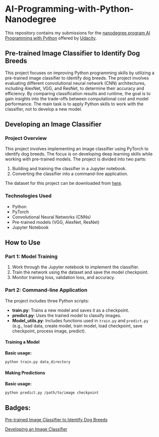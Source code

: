 # AI-Programming-with-Python-Nanodegree
This repository contains my submissions for the [nanodegree program AI Programming with Python](https://www.udacity.com/course/ai-programming-python-nanodegree--nd089) offered by [Udacity](https://www.udacity.com/).

## Pre-trained Image Classifier to Identify Dog Breeds

This project focuses on improving Python programming skills by utilizing a pre-trained image classifier to identify dog breeds. The project involves evaluating different convolutional neural network (CNN) architectures, including AlexNet, VGG, and ResNet, to determine their accuracy and efficiency. By comparing classification results and runtime, the goal is to gain insights into the trade-offs between computational cost and model performance. The main task is to apply Python skills to work with the classifier, not to develop a new model.

## Developing an Image Classifier

### Project Overview
This project involves implementing an image classifier using PyTorch to identify dog breeds. The focus is on developing deep learning skills while working with pre-trained models. The project is divided into two parts:
1. Building and training the classifier in a Jupyter notebook.
2. Converting the classifier into a command-line application.

The dataset for this project can be downloaded from [here](https://www.robots.ox.ac.uk/~vgg/data/flowers/102/index.html).

### Technologies Used
- Python
- PyTorch
- Convolutional Neural Networks (CNNs)
- Pre-trained models (VGG, AlexNet, ResNet)
- Jupyter Notebook

## How to Use

### Part 1: Model Training
1. Work through the Jupyter notebook to implement the classifier.
2. Train the network using the dataset and save the model checkpoint.
3. Monitor training loss, validation loss, and accuracy.

### Part 2: Command-line Application
The project includes three Python scripts:
- **train.py**: Trains a new model and saves it as a checkpoint.
- **predict.py**: Uses the trained model to classify images.
- **Model_utils.py**: Includes functions used in `train.py` and `predict.py` (e.g., load data, create model, train model, load checkpoint, save checkpoint, process image, predict).

#### Training a Model
**Basic usage:**
```bash
python train.py data_directory
```
#### Making Predictions
**Basic usage:**
```bash
python predict.py /path/to/image checkpoint
```

## Badges:
[Pre-trained Image Classifier to Identify Dog Breeds](https://cdn.getblueshift.com/pictures/194761/content/p1-completed-aws-winter.jpg?bsft_aaid=8d7e276e-4a10-41b2-8868-423fe96dd6b2&bsft_eid=83ae9158-3512-5bdb-e66d-8ca11524a58c&utm_campaign=sch_600_ndxxx_aws-ai-ml-summer-project-completed&utm_source=blueshift&utm_medium=email&utm_content=sch_600_ndxxx_aws-ai-ml-summer-project-1-completed&bsft_clkid=62fc5f88-6ec5-4dfe-b48b-559b387068cd&bsft_uid=46fd4b94-3f21-480b-b92f-c33234f80ab4&bsft_mid=0f3f5105-3532-434c-acf8-fac53105686b&bsft_txnid=5e2a7e4a-06c8-4057-91f0-3429de5349d2&bsft_mime_type=html&bsft_ek=2024-11-13T14%3A12%3A15Z&bsft_lx=3&bsft_tv=10)

[Developing an Image Classifier](https://cdn.getblueshift.com/pictures/196996/content/p2-aws-winter.jpg?bsft_eid=b844b7e7-a9a6-d4b5-92e7-9106d74e43d8&utm_campaign=sch_600_ndxxx_aws-ai-ml-summer-project-completed&utm_source=blueshift&utm_medium=email&utm_content=sch_600_ndxxx_aws-ai-ml-summer-project-2-completed&bsft_clkid=e9acd82d-07c8-4306-8f16-fc91d23e7fc7&bsft_uid=46fd4b94-3f21-480b-b92f-c33234f80ab4&bsft_mid=71ccf9cb-fb19-43a4-ac95-b59d48fcc6a9&bsft_txnid=debc3964-4b14-4114-a0ff-7c4657171368&bsft_mime_type=html&bsft_ek=2025-02-05T09%3A40%3A34Z&bsft_lx=3&bsft_tv=7&bsft_aaid=8d7e276e-4a10-41b2-8868-423fe96dd6b2)
